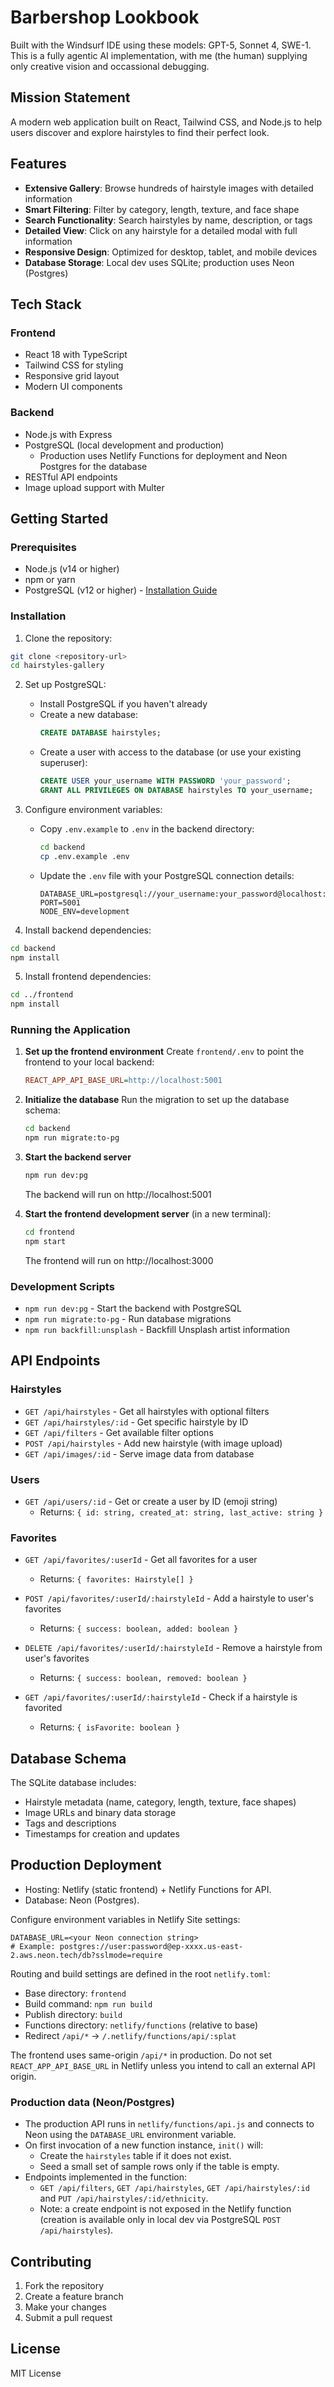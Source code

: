 # Barbershop Lookbook

Built with the Windsurf IDE using these models: GPT-5, Sonnet 4, SWE-1.
This is a fully agentic AI implementation, with me (the human) supplying only creative vision and occassional debugging.

## Mission Statement

A modern web application built on React, Tailwind CSS, and Node.js to help users discover and explore hairstyles to find their perfect look.

## Features

- **Extensive Gallery**: Browse hundreds of hairstyle images with detailed information
- **Smart Filtering**: Filter by category, length, texture, and face shape
- **Search Functionality**: Search hairstyles by name, description, or tags
- **Detailed View**: Click on any hairstyle for a detailed modal with full information
- **Responsive Design**: Optimized for desktop, tablet, and mobile devices
- **Database Storage**: Local dev uses SQLite; production uses Neon (Postgres)

## Tech Stack

### Frontend
- React 18 with TypeScript
- Tailwind CSS for styling
- Responsive grid layout
- Modern UI components

### Backend
- Node.js with Express
- PostgreSQL (local development and production)
    - Production uses Netlify Functions for deployment and Neon Postgres for the database
- RESTful API endpoints
- Image upload support with Multer

## Getting Started

### Prerequisites
- Node.js (v14 or higher)
- npm or yarn
- PostgreSQL (v12 or higher) - [Installation Guide](https://www.postgresql.org/download/)

### Installation

1. Clone the repository:
```bash
git clone <repository-url>
cd hairstyles-gallery
```

2. Set up PostgreSQL:
   - Install PostgreSQL if you haven't already
   - Create a new database:
     ```sql
     CREATE DATABASE hairstyles;
     ```
   - Create a user with access to the database (or use your existing superuser):
     ```sql
     CREATE USER your_username WITH PASSWORD 'your_password';
     GRANT ALL PRIVILEGES ON DATABASE hairstyles TO your_username;
     ```

3. Configure environment variables:
   - Copy `.env.example` to `.env` in the backend directory:
     ```bash
     cd backend
     cp .env.example .env
     ```
   - Update the `.env` file with your PostgreSQL connection details:
     ```
     DATABASE_URL=postgresql://your_username:your_password@localhost:5432/hairstyles
     PORT=5001
     NODE_ENV=development
     ```

4. Install backend dependencies:
```bash
cd backend
npm install
```

5. Install frontend dependencies:
```bash
cd ../frontend
npm install
```

### Running the Application

1. **Set up the frontend environment**
   Create `frontend/.env` to point the frontend to your local backend:
   ```ini
   REACT_APP_API_BASE_URL=http://localhost:5001
   ```

2. **Initialize the database**
   Run the migration to set up the database schema:
   ```bash
   cd backend
   npm run migrate:to-pg
   ```

3. **Start the backend server**
   ```bash
   npm run dev:pg
   ```
   The backend will run on http://localhost:5001

4. **Start the frontend development server** (in a new terminal):
   ```bash
   cd frontend
   npm start
   ```
   The frontend will run on http://localhost:3000

### Development Scripts

- `npm run dev:pg` - Start the backend with PostgreSQL
- `npm run migrate:to-pg` - Run database migrations
- `npm run backfill:unsplash` - Backfill Unsplash artist information

## API Endpoints

### Hairstyles
- `GET /api/hairstyles` - Get all hairstyles with optional filters
- `GET /api/hairstyles/:id` - Get specific hairstyle by ID
- `GET /api/filters` - Get available filter options
- `POST /api/hairstyles` - Add new hairstyle (with image upload)
- `GET /api/images/:id` - Serve image data from database

### Users
- `GET /api/users/:id` - Get or create a user by ID (emoji string)
  - Returns: `{ id: string, created_at: string, last_active: string }`

### Favorites
- `GET /api/favorites/:userId` - Get all favorites for a user
  - Returns: `{ favorites: Hairstyle[] }`
  
- `POST /api/favorites/:userId/:hairstyleId` - Add a hairstyle to user's favorites
  - Returns: `{ success: boolean, added: boolean }`
  
- `DELETE /api/favorites/:userId/:hairstyleId` - Remove a hairstyle from user's favorites
  - Returns: `{ success: boolean, removed: boolean }`
  
- `GET /api/favorites/:userId/:hairstyleId` - Check if a hairstyle is favorited
  - Returns: `{ isFavorite: boolean }`

## Database Schema

The SQLite database includes:
- Hairstyle metadata (name, category, length, texture, face shapes)
- Image URLs and binary data storage
- Tags and descriptions
- Timestamps for creation and updates

## Production Deployment

- Hosting: Netlify (static frontend) + Netlify Functions for API.
- Database: Neon (Postgres).

Configure environment variables in Netlify Site settings:

```
DATABASE_URL=<your Neon connection string>
# Example: postgres://user:password@ep-xxxx.us-east-2.aws.neon.tech/db?sslmode=require
```

Routing and build settings are defined in the root `netlify.toml`:
- Base directory: `frontend`
- Build command: `npm run build`
- Publish directory: `build`
- Functions directory: `netlify/functions` (relative to base)
- Redirect `/api/*` → `/.netlify/functions/api/:splat`

The frontend uses same-origin `/api/*` in production. Do not set `REACT_APP_API_BASE_URL` in Netlify unless you intend to call an external API origin.

### Production data (Neon/Postgres)
- The production API runs in `netlify/functions/api.js` and connects to Neon using the `DATABASE_URL` environment variable.
- On first invocation of a new function instance, `init()` will:
  - Create the `hairstyles` table if it does not exist.
  - Seed a small set of sample rows only if the table is empty.
- Endpoints implemented in the function:
  - `GET /api/filters`, `GET /api/hairstyles`, `GET /api/hairstyles/:id` and `PUT /api/hairstyles/:id/ethnicity`.
  - Note: a create endpoint is not exposed in the Netlify function (creation is available only in local dev via PostgreSQL `POST /api/hairstyles`).

## Contributing

1. Fork the repository
2. Create a feature branch
3. Make your changes
4. Submit a pull request

## License

MIT License

